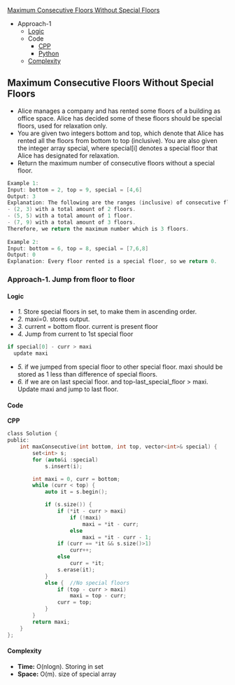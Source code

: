 [Maximum Consecutive Floors Without Special Floors](https://leetcode.com/problems/maximum-consecutive-floors-without-special-floors/)
- Approach-1
  - [Logic](#l)
  - Code
    - [CPP](#cpp)
    - [Python](#py)
  - [Complexity](#co)


## Maximum Consecutive Floors Without Special Floors
- Alice manages a company and has rented some floors of a building as office space. Alice has decided some of these floors should be special floors, used for relaxation only.
- You are given two integers bottom and top, which denote that Alice has rented all the floors from bottom to top (inclusive). You are also given the integer array special, where special[i] denotes a special floor that Alice has designated for relaxation.
- Return the maximum number of consecutive floors without a special floor.
```c
Example 1:
Input: bottom = 2, top = 9, special = [4,6]
Output: 3
Explanation: The following are the ranges (inclusive) of consecutive floors without a special floor:
- (2, 3) with a total amount of 2 floors.
- (5, 5) with a total amount of 1 floor.
- (7, 9) with a total amount of 3 floors.
Therefore, we return the maximum number which is 3 floors.
  
Example 2:
Input: bottom = 6, top = 8, special = [7,6,8]
Output: 0
Explanation: Every floor rented is a special floor, so we return 0.
```

### Approach-1. Jump from floor to floor
<a name=l></a>
#### Logic
- _1._ Store special floors in set, to make them in ascending order.
- _2._ maxi=0. stores output.
- _3._ current = bottom floor. current is present floor
- _4._ Jump from current to 1st special floor
```c
if special[0] - curr > maxi
  update maxi
```
- _5._ if we jumped from special floor to other special floor. maxi should be stored as 1 less than difference of special floors.
- _6._ if we are on last special floor. and top-last_special_floor > maxi. Update maxi and jump to last floor.

#### Code
<a name=cpp></a>
**CPP**
```c
class Solution {
public:
    int maxConsecutive(int bottom, int top, vector<int>& special) {
        set<int> s;
        for (auto&i :special)
            s.insert(i);

        int maxi = 0, curr = bottom;
        while (curr < top) {
            auto it = s.begin();

            if (s.size()) {
                if (*it - curr > maxi)
                    if (!maxi)
                        maxi = *it - curr;
                    else
                        maxi = *it - curr - 1;
                if (curr == *it && s.size()>1)
                    curr++;
                else
                    curr = *it;
                s.erase(it);
            }
            else {  //No special floors
                if (top - curr > maxi)
                    maxi = top - curr;
                curr = top;
            }
        }
        return maxi;
    }
};
```

<a name=co></a>
#### Complexity
- **Time:** O(nlogn). Storing in set
- **Space:** O(m). size of special array

